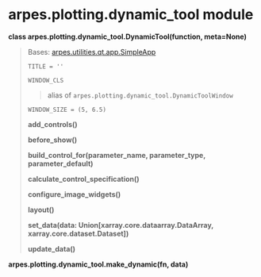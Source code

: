 arpes.plotting.dynamic\_tool module
===================================

**class arpes.plotting.dynamic\_tool.DynamicTool(function, meta=None)**

> Bases:
> [arpes.utilities.qt.app.SimpleApp](arpes.utilities.qt.app#arpes.utilities.qt.app.SimpleApp)
>
> `TITLE = ''`
>
> `WINDOW_CLS`
>
> > alias of `arpes.plotting.dynamic_tool.DynamicToolWindow`
>
> `WINDOW_SIZE = (5, 6.5)`
>
> **add\_controls()**
>
> **before\_show()**
>
> **build\_control\_for(parameter\_name, parameter\_type,
> parameter\_default)**
>
> **calculate\_control\_specification()**
>
> **configure\_image\_widgets()**
>
> **layout()**
>
> **set\_data(data: Union\[xarray.core.dataarray.DataArray,
> xarray.core.dataset.Dataset\])**
>
> **update\_data()**

**arpes.plotting.dynamic\_tool.make\_dynamic(fn, data)**
